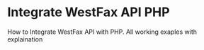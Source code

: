 # Integrate WestFax API PHP
How to Integrate WestFax API with PHP.
All working exaples with explaination
